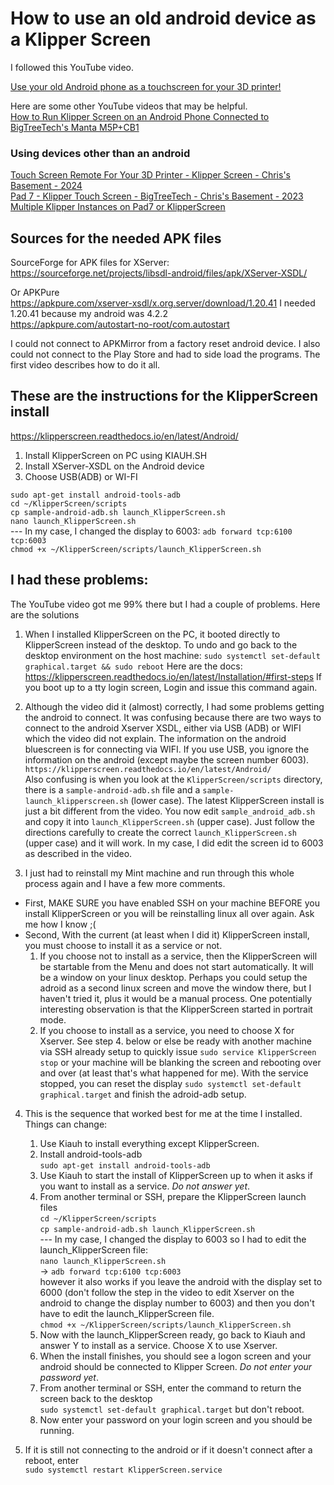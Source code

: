 # How to use an old android device as a Klipper Screen
I followed this YouTube video.

[Use your old Android phone as a touchscreen for your 3D printer!](https://youtu.be/TcgTrkA8Oj0?si=0PBab_s7WIJYJUTM)  

Here are some other YouTube videos that may be helpful.  
[How to Run Klipper Screen on an Android Phone Connected to BigTreeTech's Manta M5P+CB1](https://www.youtube.com/watch?v=rdovXqrKivU)  

### Using devices other than an android  
[Touch Screen Remote For Your 3D Printer - Klipper Screen - Chris's Basement - 2024](https://www.youtube.com/watch?v=QCAFqK_juQs)  
[Pad 7 - Klipper Touch Screen - BigTreeTech - Chris's Basement - 2023](https://www.youtube.com/watch?v=72ia-LH4vXQ)  
[Multiple Klipper Instances on Pad7 or KlipperScreen](https://www.youtube.com/watch?v=Dxjh4iVUL-4)  
  
## Sources for the needed APK files
SourceForge for APK files for XServer:  
https://sourceforge.net/projects/libsdl-android/files/apk/XServer-XSDL/  

Or APKPure  
https://apkpure.com/xserver-xsdl/x.org.server/download/1.20.41  I needed 1.20.41 because my android was 4.2.2  
https://apkpure.com/autostart-no-root/com.autostart  

I could not connect to APKMirror from a factory reset android device.  I also could not connect to the Play Store and had to side load the programs.
The first video describes how to do it all.

## These are the instructions for the KlipperScreen install
https://klipperscreen.readthedocs.io/en/latest/Android/
1.	Install KlipperScreen on PC using KIAUH.SH
2.	Install XServer-XSDL on the Android device
3.	Choose USB(ADB) or WI-FI
    
  `sudo apt-get install android-tools-adb`  
  `cd ~/KlipperScreen/scripts`  
  `cp sample-android-adb.sh launch_KlipperScreen.sh`  
  `nano launch_KlipperScreen.sh`  
  ---  In my case, I changed the display to 6003: `adb forward tcp:6100 tcp:6003`  
  `chmod +x ~/KlipperScreen/scripts/launch_KlipperScreen.sh`  
  
## I had these problems:
The YouTube video got me 99% there but I had a couple of problems. Here are the solutions  
1. When I installed KlipperScreen on the PC, it booted directly to KlipperScreen instead of the desktop. To undo and go back to the desktop environment on the host machine:
`sudo systemctl set-default graphical.target && sudo reboot`
Here are the docs: https://klipperscreen.readthedocs.io/en/latest/Installation/#first-steps
If you boot up to a tty login screen, Login and issue this command again.

3. Although the video did it (almost) correctly, I had some problems getting the android to connect. It was confusing because there are two ways to connect to the android Xserver XSDL,
either via USB (ADB) or WIFI which the video did not explain.
The information on the android bluescreen is for connecting via WIFI. If you use USB, you ignore the information on the android (except maybe the screen number 6003).
`https://klipperscreen.readthedocs.io/en/latest/Android/`  
Also confusing is when you look at the `KlipperScreen/scripts` directory,
there is a `sample-android-adb.sh` file and a `sample-launch_klipperscreen.sh` (lower case). The latest KlipperScreen install is just a bit different from the video. You now edit `sample_android_adb.sh` and copy it into `launch_KlipperScreen.sh` (upper case). Just follow the directions carefully to create the correct `launch_KlipperScreen.sh` (upper case) and it will work.  In my case, I did edit the screen id to 6003 as described in the video.

4. I just had to reinstall my Mint machine and run through this whole process again and I have a few more comments. 
* First, MAKE SURE you have enabled SSH on your machine BEFORE you install KlipperScreen or you will be reinstalling linux all over again. Ask me how I know ;(  
* Second, With the current (at least when I did it) KlipperScreen install, you must choose to install it as a service or not.
  1. If you choose not to install as a service, then the KlipperScreen will be startable from the Menu and does not start automatically.  It will be a window on your linux desktop.  Perhaps you could setup the adroid as a second linux screen and move the window there, but I haven't tried it, plus it would be a manual process.  One potentially interesting observation is that the KlipperScreen started in portrait mode.
  2. If you choose to install as a service, you need to choose X for Xserver. See step 4. below or else  be ready with another machine via SSH already setup to quickly issue `sudo service KlipperScreen stop` or your machine will be blanking the screen and rebooting over and over (at least that's what happened for me).  With the service stopped, you can reset the display `sudo systemctl set-default graphical.target` and finish the adroid-adb setup.  

4. This is the sequence that worked best for me at the time I installed. Things can change:  
    1.  Use Kiauh to install everything except KlipperScreen.
    2. Install android-tools-adb  
       `sudo apt-get install android-tools-adb`
    3. Use Kiauh to start the install of KlipperScreen up to when it asks if you want to install as a service.  *Do not answer yet*.
    4. From another terminal or SSH, prepare the KlipperScreen launch files  
      `cd ~/KlipperScreen/scripts`  
      `cp sample-android-adb.sh launch_KlipperScreen.sh`  
       ---  In my case, I changed the display to 6003 so I had to edit the launch_KlipperScreen file:   
      `nano launch_KlipperScreen.sh`  
          -> `adb forward tcp:6100 tcp:6003`  
however it also works if you leave the android with the display set to 6000 (don't follow the step in the video to edit Xserver on the android to change the display number to 6003) and then you don't have to edit the launch_KlipperScreen file.  
      `chmod +x ~/KlipperScreen/scripts/launch_KlipperScreen.sh`  
    5. Now with the launch_KlipperScreen ready, go back to Kiauh and answer Y to install as a service.  Choose X to use Xserver.
    6. When the install finishes, you should see a logon screen and your android should be connected to Klipper Screen.  *Do not enter your password yet*.
    7. From another terminal or SSH, enter the command to return the screen back to the desktop  
       `sudo systemctl set-default graphical.target` but don't reboot.
    8. Now enter your password on your login screen and you should be running.         
  
5. If it is still not connecting to the android or if it doesn't connect after a reboot, enter  
   `sudo systemctl restart KlipperScreen.service`
